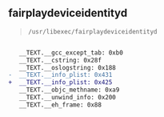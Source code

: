 ## fairplaydeviceidentityd

> `/usr/libexec/fairplaydeviceidentityd`

```diff

   __TEXT.__gcc_except_tab: 0xb0
   __TEXT.__cstring: 0x28f
   __TEXT.__oslogstring: 0x188
-  __TEXT.__info_plist: 0x431
+  __TEXT.__info_plist: 0x425
   __TEXT.__objc_methname: 0xa9
   __TEXT.__unwind_info: 0x200
   __TEXT.__eh_frame: 0x88

```
